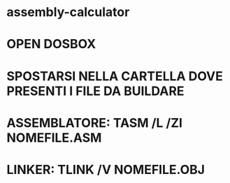 # assembly-calculator
# OPEN DOSBOX
# SPOSTARSI NELLA CARTELLA DOVE PRESENTI I FILE DA BUILDARE
# ASSEMBLATORE: TASM /L /ZI NOMEFILE.ASM
# LINKER: TLINK /V NOMEFILE.OBJ

